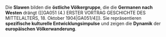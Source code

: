 
Die **Slawen** bilden die **östliche Völkergruppe**, die die **Germanen nach Westen** drängt ([[GA051 (4.) ERSTER VORTRAG GESCHICHTE DES MITTELALTERS, 18. Oktober 1904|GA051/4]]). Sie repräsentieren **spezifische kulturelle Entwicklungsimpulse** und zeigen die **Dynamik** der **europäischen Völkerwanderung**.
